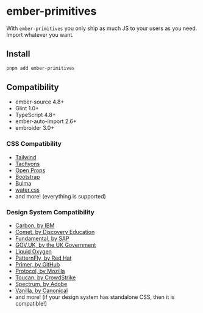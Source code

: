 # ember-primitives

With `ember-primitives` you only ship as much JS to your users as you need. Import whatever you want.

## Install

```bash
pnpm add ember-primitives
```

## Compatibility

- ember-source 4.8+
- Glint 1.0+
- TypeScript 4.8+
- ember-auto-import 2.6+
- embroider 3.0+

### CSS Compatibility

- [Tailwind](https://tailwindcss.com/)
- [Tachyons](https://tachyons.io/)
- [Open Props](https://open-props.style/)
- [Bootstrap](https://getbootstrap.com/)
- [Bulma](https://bulma.io/)
- [water.css](https://watercss.kognise.dev/)
- and more!
  (everything is supported)

### Design System Compatibility

- [Carbon, by IBM](https://github.com/carbon-design-system/carbon)
- [Comet, by Discovery Education](https://comet.discoveryeducation.com/)
- [Fundamental, by SAP](https://sap.github.io/fundamental-styles)
- [GOV.UK, by the UK Government](https://design-system.service.gov.uk/)
- [Liquid Oxygen](https://liquid.emd.design/liquid/)
- [PatternFly, by Red Hat](https://www.patternfly.org)
- [Primer, by GitHub](https://primer.style/)
- [Protocol, by Mozilla](https://protocol.mozilla.org/)
- [Toucan, by CrowdStrike](https://github.com/CrowdStrike/tailwind-toucan-base/)
- [Spectrum, by Adobe](https://opensource.adobe.com/spectrum-css/)
- [Vanilla, by Canonical](https://vanillaframework.io/)
- and more!
  (if your design system has standalone CSS, then it is compatible!)
